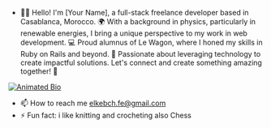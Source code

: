 - 👋👋 Hello! I'm [Your Name], a full-stack freelance developer based in Casablanca, Morocco. 🌍 With a background in physics, particularly in renewable energies, I bring a unique perspective to my work in web development. 💻 Proud alumnus of Le Wagon, where I honed my skills in Ruby on Rails and beyond. 🚀 Passionate about leveraging technology to create impactful solutions. Let's connect and create something amazing together! 🤝

[![Animated Bio](link-to-your-animated-svg)](link-to-your-personal-website-or-profile)


- 📫 How to reach me elkebch.fe@gmail.com
- ⚡ Fun fact: i like knitting and crocheting also Chess

<!---
iwizeazazou/iwizeazazou is a ✨ special ✨ repository because its `README.md` (this file) appears on your GitHub profile.
You can click the Preview link to take a look at your changes.
--->
